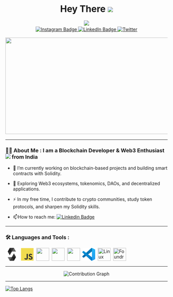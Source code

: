 <h1 align="center">
  Hey There
  <img src="https://media.giphy.com/media/hvRJCLFzcasrR4ia7z/giphy.gif" width="30px"/>
</h1>

<div id="header" align="center">
  <img src="https://media.giphy.com/media/M9gbBd9nbDrOTu1Mqx/giphy.gif" width="100"/>
</div>
<div id="badges" align="center">
  <a href="https://www.instagram.com/_simply.hilm">
    <img src="https://img.shields.io/badge/Instagram-blue?style=for-the-badge&logo=instagram&logoColor=white" alt="Instagram Badge"/>
  </a>
  <a href="https://www.linkedin.com/in/hilmi-kt/">
    <img src="https://img.shields.io/badge/LinkedIn-blue?logo=linkedin&logoColor=white&style=for-the-badge" alt="LinkedIn Badge"/>
  </a>
  <a href="https://twitter.com/_hilmikt">
    <img src="https://img.shields.io/badge/Twitter-blue?style=for-the-badge&logo=twitter&logoColor=white" alt="Twitter"/>
  </a>
</div>
<div id="badges" align="center">
  <img src="https://komarev.com/ghpvc/?username=hilmikt&style=flat-square&color=blue" alt=""/>
</div>

<div align="center">
  <img src="https://media.giphy.com/media/dWesBcTLavkZuG35MI/giphy.gif" width="600" height="300"/>
</div>

---

### 👨‍💻 About Me : I am a Blockchain Developer & Web3 Enthusiast <img src="https://media.giphy.com/media/WUlplcMpOCEmTGBtBW/giphy.gif" width="30"> from India

- :telescope: I’m currently working on blockchain-based projects and building smart contracts with Solidity.

- :seedling: Exploring Web3 ecosystems, tokenomics, DAOs, and decentralized applications.

- :zap: In my free time, I contribute to crypto communities, study token protocols, and sharpen my Solidity skills.
  
- :mailbox:How to reach me: [![Linkedin Badge](https://img.shields.io/badge/-LinkedIn-blue?style=flat&logo=Linkedin&logoColor=white)](https://www.linkedin.com/in/hilmi-kt/)

---

### :hammer_and_wrench: Languages and Tools :
<div>
  <img src="https://github.com/devicons/devicon/blob/master/icons/solidity/solidity-original.svg" title="Solidity" alt="" width="40" height="40"/>&nbsp;
  <img src="https://github.com/devicons/devicon/blob/master/icons/javascript/javascript-original.svg" title="JS" alt="" width="40" height="40"/>&nbsp;
  <img src="https://cdn.jsdelivr.net/gh/devicons/devicon/icons/nodejs/nodejs-original.svg" title="Node.js" alt="" width="40" height="40"/>&nbsp;
  <img src="https://cdn.jsdelivr.net/gh/devicons/devicon/icons/hardhat/hardhat-original.svg" title="Hardhat" alt="" width="40" height="40"/>&nbsp;
  <img src="https://cdn.jsdelivr.net/gh/devicons/devicon/icons/git/git-original.svg" title="Git" alt="" width="40" height="40"/>&nbsp;
  <img src="https://github.com/devicons/devicon/blob/master/icons/vscode/vscode-original.svg" title="VSCode" alt="" width="40" height="40"/>&nbsp;
  <img src="https://cdn.jsdelivr.net/gh/devicons/devicon/icons/linux/linux-original.svg" title="Linux" width="40" height="40"/>&nbsp;
  <img src="https://avatars.githubusercontent.com/u/37719664?s=200&v=4" title="Foundry" width="40" height="40"/>&nbsp;
</div>

---

<div align="center">
  <img src="https://github-readme-activity-graph.vercel.app/graph?username=hilmikt&theme=high-contrast&hide_border=true&area=true&point=FF0000&area_color=FF0000&line=FF0000" alt="Contribution Graph" />
</div>

---

[![Top Langs](https://github-readme-stats.vercel.app/api/top-langs/?username=hilmikt&layout=compact&theme=vision-friendly-dark)](https://github.com/anuraghazra/github-readme-stats)
